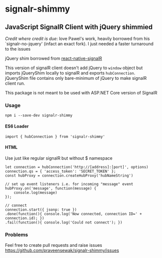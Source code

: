 # signalr-shimmy
## JavaScript SignalR Client with jQuery shimmied

*Credit where credit is due*: love Pawel's work, heavily borrowed from his `signalr-no-jquery' (infact an exact fork). I just needed a faster turnaround to the issues

jQuery shim borrowed from [react-native-signalR](https://github.com/olofd/react-native-signalr)

This version of signalR client doesn't add jQuery to `window` object but imports jQueryShim locally to signalR and exports `hubConnection`.
jQueryShim file contains only bare-minimum of jQuery to make signalR client run.

This package is not meant to be used with ASP.NET Core version of SignalR

### Usage

```
npm i --save-dev signalr-shimmy
```

#### ES6 Loader

```
import { hubConnection } from 'signalr-shimmy'
```

#### HTML

Use just like regular signalR but without $ namespace

```
let connection = hubConnection('http://[address]:[port]', options)
connection.qs = { 'access_token': 'SECRET_TOKEN' };
const hubProxy = connection.createHubProxy('hubNameString')

// set up event listeners i.e. for incoming "message" event
hubProxy.on('message', function(message) {
    console.log(message)
});

// connect
connection.start({ jsonp: true })
.done(function(){ console.log('Now connected, connection ID=' + connection.id); })
.fail(function(){ console.log('Could not connect'); })
```

### Problems

Feel free to create pull requests and raise issues https://github.com/praveensewak/signalr-shimmy/issues

